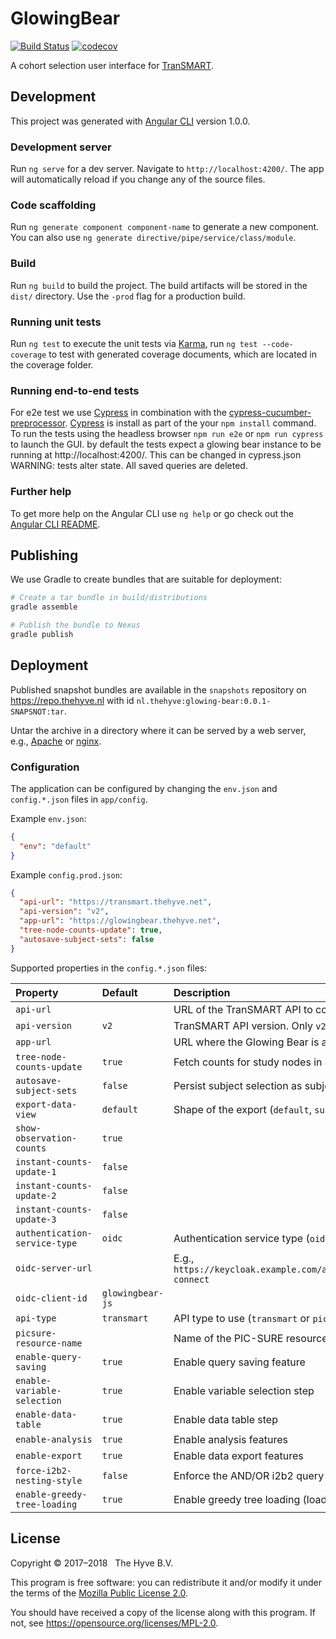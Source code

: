# GlowingBear
[![Build Status](https://travis-ci.org/thehyve/glowing-bear.svg?branch=master)](https://travis-ci.org/thehyve/glowing-bear/branches)
[![codecov](https://codecov.io/gh/thehyve/glowing-bear/branch/dev/graph/badge.svg)](https://codecov.io/gh/thehyve/glowing-bear)

A cohort selection user interface for [TranSMART].


## Development

This project was generated with [Angular CLI] version 1.0.0.

### Development server

Run `ng serve` for a dev server. Navigate to `http://localhost:4200/`. The app will automatically reload if you change any of the source files.

### Code scaffolding

Run `ng generate component component-name` to generate a new component. You can also use `ng generate directive/pipe/service/class/module`.

### Build

Run `ng build` to build the project. The build artifacts will be stored in the `dist/` directory. Use the `-prod` flag for a production build.

### Running unit tests

Run `ng test` to execute the unit tests via [Karma], run `ng test --code-coverage` to test with generated coverage documents, which are located in the coverage folder.

### Running end-to-end tests

For e2e test we use [Cypress] in combination with the [cypress-cucumber-preprocessor].
[Cypress] is install as part of the your `npm install` command. 
To run the tests using the headless browser `npm run e2e` or `npm run cypress` to launch the GUI.
by default the tests expect a glowing bear instance to be running at http://localhost:4200/. This can be changed in cypress.json
WARNING: tests alter state. All saved queries are deleted.

### Further help

To get more help on the Angular CLI use `ng help` or go check out the [Angular CLI README](https://github.com/angular/angular-cli/blob/master/README.md).


## Publishing

We use Gradle to create bundles that are suitable for deployment:
```bash
# Create a tar bundle in build/distributions
gradle assemble

# Publish the bundle to Nexus
gradle publish
```

## Deployment

Published snapshot bundles are available in the `snapshots` repository
on https://repo.thehyve.nl with id `nl.thehyve:glowing-bear:0.0.1-SNAPSNOT:tar`.

Untar the archive in a directory where it can be served by a web server,
e.g., [Apache] or [nginx].

### Configuration

The application can be configured by changing the `env.json` and `config.*.json`
files in `app/config`.

Example `env.json`:
```json
{
  "env": "default"
}
```
Example `config.prod.json`:
```json
{
  "api-url": "https://transmart.thehyve.net",
  "api-version": "v2",
  "app-url": "https://glowingbear.thehyve.net",
  "tree-node-counts-update": true,
  "autosave-subject-sets": false
}
```

Supported properties in the `config.*.json` files:

| Property                  | Default   | Description |
|:------------------------- |:--------- |:----------- |
| `api-url`                 |           | URL of the TranSMART API to connect to. |
| `api-version`             | `v2`      | TranSMART API version. Only `v2` is supported. |
| `app-url`                 |           | URL where the Glowing Bear is accessible for the user. |
| `tree-node-counts-update` | `true`    | Fetch counts for study nodes in step 2 of Data Selection. |
| `autosave-subject-sets`   | `false`   | Persist subject selection as subject set automatically. |
| `export-data-view`        | `default` | Shape of the export (`default`, `surveyTable`). |
| `show-observation-counts` | `true`    | |
| `instant-counts-update-1` | `false`   | |
| `instant-counts-update-2` | `false`   | |
| `instant-counts-update-3` | `false`   | |
| `authentication-service-type` | `oidc`  | Authentication service type (`oidc`, `transmart`) |
| `oidc-server-url`         |           | E.g., `https://keycloak.example.com/auth/realms/{realm}/protocol/openid-connect` |
| `oidc-client-id`          | `glowingbear-js` | |
| `api-type`                | `transmart` | API type to use (`transmart` or `picsure`) |
| `picsure-resource-name`   |           | Name of the PIC-SURE resource to use if relevant (e.g. `i2b2-local`) |
| `enable-query-saving`     | `true`    | Enable query saving feature |
| `enable-variable-selection` | `true`  | Enable variable selection step |
| `enable-data-table`       | `true`    | Enable data table step |
| `enable-analysis`         | `true`    | Enable analysis features |
| `enable-export`           | `true`    | Enable data export features |
| `force-i2b2-nesting-style` | `false`  | Enforce the AND/OR i2b2 query format (if `false`, format is free) |
| `enable-greedy-tree-loading` | `true` | Enable greedy tree loading (load whole tree at startup) | 

## License

Copyright &copy; 2017&ndash;2018 &nbsp; The Hyve B.V.

This program is free software: you can redistribute it and/or modify
it under the terms of the [Mozilla Public License 2.0](LICENSE).

You should have received a copy of the license along with this program. 
If not, see https://opensource.org/licenses/MPL-2.0.


[tranSMART]: https://github.com/thehyve/transmart-core
[Angular CLI]: https://github.com/angular/angular-cli
[Protractor]: http://www.protractortest.org
[Karma]: https://karma-runner.github.io
[cucumber-js]: https://github.com/cucumber/cucumber-js
[nginx]: https://nginx.org
[Apache]: https://httpd.apache.org
[Cypress]: https://www.cypress.io/
[cypress-cucumber-preprocessor]: https://github.com/TheBrainFamily/cypress-cucumber-preprocessor
